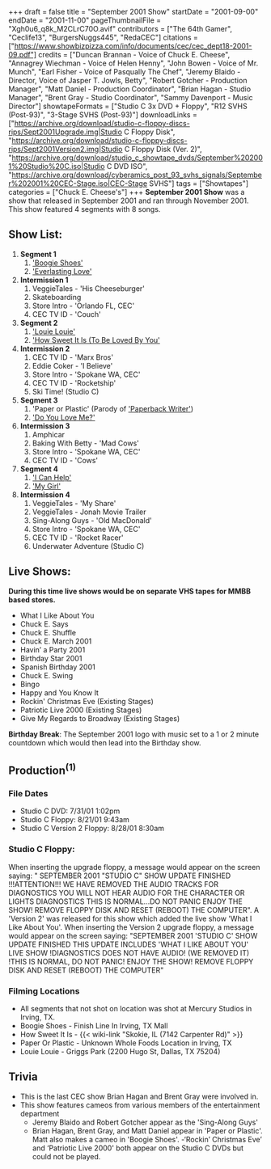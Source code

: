+++
draft = false
title = "September 2001 Show"
startDate = "2001-09-00"
endDate = "2001-11-00"
pageThumbnailFile = "Xgh0u6_q8k_M2CLrC70O.avif"
contributors = ["The 64th Gamer", "Ceclife13", "BurgersNuggs445", "RedaCEC"]
citations = ["https://www.showbizpizza.com/info/documents/cec/cec_dept18-2001-09.pdf"]
credits = ["Duncan Brannan - Voice of Chuck E. Cheese", "Annagrey Wiechman - Voice of Helen Henny", "John Bowen - Voice of Mr. Munch", "Earl Fisher - Voice of Pasqually The Chef", "Jeremy Blaido - Director, Voice of Jasper T. Jowls, Betty", "Robert Gotcher - Production Manager", "Matt Daniel - Production Coordinator", "Brian Hagan - Studio Manager", "Brent Gray - Studio Coordinator", "Sammy Davenport - Music Director"]
showtapeFormats = ["Studio C 3x DVD + Floppy", "R12 SVHS (Post-93)", "3-Stage SVHS (Post-93)"]
downloadLinks = ["https://archive.org/download/studio-c-floppy-discs-rips/Sept2001Upgrade.img|Studio C Floppy Disk", "https://archive.org/download/studio-c-floppy-discs-rips/Sept2001Version2.img|Studio C Floppy Disk (Ver. 2)", "https://archive.org/download/studio_c_showtape_dvds/September%202001%20Studio%20C.iso|Studio C DVD ISO", "https://archive.org/download/cyberamics_post_93_svhs_signals/September%202001%20CEC-Stage.iso|CEC-Stage SVHS"]
tags = ["Showtapes"]
categories = ["Chuck E. Cheese's"]
+++
**September 2001 Show** was a show that released in September 2001 and ran through November 2001.
This show featured 4 segments with 8 songs.


## Show List:

1.  **Segment 1**
    1.  ['Boogie Shoes'](https://en.wikipedia.org/wiki/Boogie_Shoes)
    2.  ['Everlasting Love'](https://en.wikipedia.org/wiki/Everlasting_Love)
2.  **Intermission 1**
    1.  VeggieTales - 'His Cheeseburger'
    2.  Skateboarding
    3.  Store Intro - 'Orlando FL, CEC'
    4.  CEC TV ID - 'Couch'
3.  **Segment 2**
    1.  ['Louie Louie'](https://en.wikipedia.org/wiki/Louie_Louie)
    2.  ['How Sweet It Is (To Be Loved By You'](https://en.wikipedia.org/wiki/How_Sweet_It_Is_(To_Be_Loved_by_You))
4.  **Intermission 2**
    1.  CEC TV ID - 'Marx Bros'
    2.  Eddie Coker - 'I Believe'
    3.  Store Intro - 'Spokane WA, CEC'
    4.  CEC TV ID - 'Rocketship'
    5.  Ski Time! (Studio C)
5.  **Segment 3**
    1.  'Paper or Plastic' (Parody of ['Paperback Writer'](https://en.wikipedia.org/wiki/Paperback_Writer))
    2.  ['Do You Love Me?'](https://en.wikipedia.org/wiki/Do_You_Love_Me)
6.  **Intermission 3**
    1.  Amphicar
    2.  Baking With Betty - 'Mad Cows'
    3.  Store Intro - 'Spokane WA, CEC'
    4.  CEC TV ID - 'Cows'
7.  **Segment 4**
    1.  ['I Can Help'](https://en.wikipedia.org/wiki/I_Can_Help)
    2.  ['My Girl'](https://en.wikipedia.org/wiki/My_Girl_(The_Temptations_song))
8.  **Intermission 4**
    1.  VeggieTales - 'My Share'
    2.  VeggieTales - Jonah Movie Trailer
    3.  Sing-Along Guys - 'Old MacDonald'
    4.  Store Intro - 'Spokane WA, CEC'
    5.  CEC TV ID - 'Rocket Racer'
    6.  Underwater Adventure (Studio C)

## Live Shows:

**During this time live shows would be on separate VHS tapes for MMBB based stores.**

- What I Like About You
- Chuck E. Says
- Chuck E. Shuffle
- Chuck E. March 2001
- Havin’ a Party 2001
- Birthday Star 2001
- Spanish Birthday 2001
- Chuck E. Swing
- Bingo
- Happy and You Know It
- Rockin' Christmas Eve (Existing Stages)
- Patriotic Live 2000 (Existing Stages)
- Give My Regards to Broadway (Existing Stages)

**Birthday Break**: The September 2001 logo with music set to a 1 or 2 minute countdown which would then lead into the Birthday show.

## Production<sup>(1)</sup>

### File Dates

- Studio C DVD: 7/31/01 1:02pm
- Studio C Floppy: 8/21/01 9:43am
- Studio C Version 2 Floppy: 8/28/01 8:30am

### Studio C Floppy:

When inserting the upgrade floppy, a message would appear on the screen saying: 
" SEPTEMBER 2001 "STUDIO C" SHOW UPDATE FINISHED
 !!!ATTENTION!!!
 WE HAVE REMOVED THE AUDIO TRACKS FOR DIAGNOSTICS
 YOU WILL NOT HEAR AUDIO FOR THE CHARACTER OR LIGHTS DIAGNOSTICS
 THIS IS NORMAL...DO NOT PANIC
 ENJOY THE SHOW!
 REMOVE FLOPPY DISK AND RESET (REBOOT) THE COMPUTER".
A 'Version 2' was released for this show which added the live show 'What I Like About You'. When inserting the Version 2 upgrade floppy, a message would appear on the screen saying:
"SEPTEMBER 2001 'STUDIO C' SHOW UPDATE FINISHED
THIS UPDATE INCLUDES 'WHAT I LIKE ABOUT YOU' LIVE SHOW
!DIAGNOSTICS DOES NOT HAVE AUDIO! (WE REMOVED IT)
!THIS IS NORMAL, DO NOT PANIC!
ENJOY THE SHOW!
REMOVE FLOPPY DISK AND RESET (REBOOT) THE COMPUTER"

### Filming Locations

- All segments that not shot on location was shot at Mercury Studios in Irving, TX.
- Boogie Shoes - Finish Line In Irving, TX Mall
- How Sweet It Is - {{< wiki-link "Skokie, IL (7142 Carpenter Rd)" >}}
- Paper Or Plastic - Unknown Whole Foods Location in Irving, TX
- Louie Louie - Griggs Park (2200 Hugo St, Dallas, TX 75204)


## Trivia

- This is the last CEC show Brian Hagan and Brent Gray were involved in.
- This show features cameos from various members of the entertainment department
  - Jeremy Blaido and Robert Gotcher appear as the 'Sing-Along Guys'
  - Brian Hagan, Brent Gray, and Matt Daniel appear in 'Paper or Plastic'. Matt also makes a cameo in 'Boogie Shoes'.
-‘Rockin’ Christmas Eve’ and ‘Patriotic Live 2000' both appear on the Studio C DVDs but could not be played.
